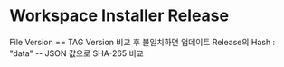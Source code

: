 # Workspace Installer Release

File Version == TAG Version 비교 후 불일치하면 업데이트
Release의 Hash : "data" -- JSON 값으로 SHA-265 비교
